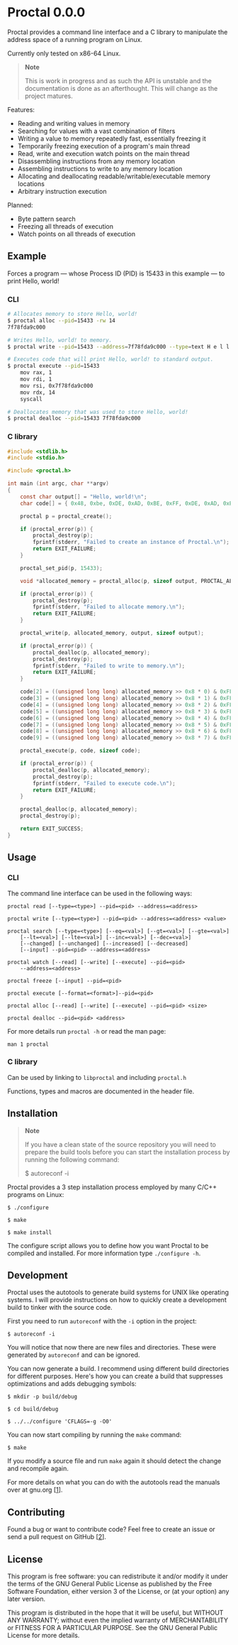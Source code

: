 # Proctal 0.0.0

Proctal provides a command line interface and a C library to manipulate the
address space of a running program on Linux.

Currently only tested on x86-64 Linux.

> **Note**
>
> This is work in progress and as such the API is unstable and the
> documentation is done as an afterthought. This will change as the project
> matures.

Features:
- Reading and writing values in memory
- Searching for values with a vast combination of filters
- Writing a value to memory repeatedly fast, essentially freezing it
- Temporarily freezing execution of a program's main thread
- Read, write and execution watch points on the main thread
- Disassembling instructions from any memory location
- Assembling instructions to write to any memory location
- Allocating and deallocating readable/writable/executable memory locations
- Arbitrary instruction execution

Planned:
- Byte pattern search
- Freezing all threads of execution
- Watch points on all threads of execution


## Example

Forces a program — whose Process ID (PID) is 15433 in this example — to print
Hello, world!

### CLI

```sh
# Allocates memory to store Hello, world!
$ proctal alloc --pid=15433 -rw 14
7f78fda9c000

# Writes Hello, world! to memory.
$ proctal write --pid=15433 --address=7f78fda9c000 --type=text H e l l o , ' ' w o r l d '!' $'\n'

# Executes code that will print Hello, world! to standard output.
$ proctal execute --pid=15433
	mov	rax, 1
	mov	rdi, 1
	mov	rsi, 0x7f78fda9c000
	mov	rdx, 14
	syscall

# Deallocates memory that was used to store Hello, world!
$ proctal dealloc --pid=15433 7f78fda9c000
```


### C library

```C
#include <stdlib.h>
#include <stdio.h>

#include <proctal.h>

int main (int argc, char **argv)
{
	const char output[] = "Hello, world!\n";
	char code[] = { 0x48, 0xbe, 0xDE, 0xAD, 0xBE, 0xFF, 0xDE, 0xAD, 0xBE, 0xFF, 0x48, 0xc7, 0xc0, 0x01, 0x00, 0x00, 0x00, 0x48, 0xc7, 0xc7, 0x01, 0x00, 0x00, 0x00, 0x48, 0xc7, 0xc2, 0x0f, 0x00, 0x00, 0x00, 0x0f, 0x05 };

	proctal p = proctal_create();

	if (proctal_error(p)) {
		proctal_destroy(p);
		fprintf(stderr, "Failed to create an instance of Proctal.\n");
		return EXIT_FAILURE;
	}

	proctal_set_pid(p, 15433);

	void *allocated_memory = proctal_alloc(p, sizeof output, PROCTAL_ALLOC_PERM_READ);

	if (proctal_error(p)) {
		proctal_destroy(p);
		fprintf(stderr, "Failed to allocate memory.\n");
		return EXIT_FAILURE;
	}

	proctal_write(p, allocated_memory, output, sizeof output);

	if (proctal_error(p)) {
		proctal_dealloc(p, allocated_memory);
		proctal_destroy(p);
		fprintf(stderr, "Failed to write to memory.\n");
		return EXIT_FAILURE;
	}

	code[2] = ((unsigned long long) allocated_memory >> 0x8 * 0) & 0xFF;
	code[3] = ((unsigned long long) allocated_memory >> 0x8 * 1) & 0xFF;
	code[4] = ((unsigned long long) allocated_memory >> 0x8 * 2) & 0xFF;
	code[5] = ((unsigned long long) allocated_memory >> 0x8 * 3) & 0xFF;
	code[6] = ((unsigned long long) allocated_memory >> 0x8 * 4) & 0xFF;
	code[7] = ((unsigned long long) allocated_memory >> 0x8 * 5) & 0xFF;
	code[8] = ((unsigned long long) allocated_memory >> 0x8 * 6) & 0xFF;
	code[9] = ((unsigned long long) allocated_memory >> 0x8 * 7) & 0xFF;

	proctal_execute(p, code, sizeof code);

	if (proctal_error(p)) {
		proctal_dealloc(p, allocated_memory);
		proctal_destroy(p);
		fprintf(stderr, "Failed to execute code.\n");
		return EXIT_FAILURE;
	}

	proctal_dealloc(p, allocated_memory);
	proctal_destroy(p);

	return EXIT_SUCCESS;
}
```


## Usage

### CLI

The command line interface can be used in the following ways:

	proctal read [--type=<type>] --pid=<pid> --address=<address>

	proctal write [--type=<type>] --pid=<pid> --address=<address> <value>

	proctal search [--type=<type>] [--eq=<val>] [--gt=<val>] [--gte=<val>]
		[--lt=<val>] [--lte=<val>] [--inc=<val>] [--dec=<val>]
		[--changed] [--unchanged] [--increased] [--decreased]
		[--input] --pid=<pid> --address=<address>

	proctal watch [--read] [--write] [--execute] --pid=<pid>
		--address=<address>

	proctal freeze [--input] --pid=<pid>

	proctal execute [--format=<format>]--pid=<pid>

	proctal alloc [--read] [--write] [--execute] --pid=<pid> <size>

	proctal dealloc --pid=<pid> <address>

For more details run `proctal -h` or read the man page:

	man 1 proctal


### C library

Can be used by linking to `libproctal` and including `proctal.h`

Functions, types and macros are documented in the header file.


## Installation

> **Note**
>
> If you have a clean state of the source repository you will need to
> prepare the build tools before you can start the installation process by
> running the following command:
>
> $ autoreconf -i

Proctal provides a 3 step installation process employed by many C/C++ programs
on Linux:

	$ ./configure

	$ make

	$ make install

The configure script allows you to define how you want Proctal to be compiled
and installed. For more information type `./configure -h`.


## Development

Proctal uses the autotools to generate build systems for UNIX like operating
systems. I will provide instructions on how to quickly create a development
build to tinker with the source code.

First you need to run `autoreconf` with the `-i` option in the project:

	$ autoreconf -i

You will notice that now there are new files and directories. These were
generated by `autoreconf` and can be ignored.

You can now generate a build. I recommend using different build directories for
different purposes. Here's how you can create a build that suppresses
optimizations and adds debugging symbols:

	$ mkdir -p build/debug

	$ cd build/debug

	$ ../../configure 'CFLAGS=-g -O0'

You can now start compiling by running the `make` command:

	$ make

If you modify a source file and run `make` again it should detect the change
and recompile again.

For more details on what you can do with the autotools read the manuals over at
gnu.org [[1]].


## Contributing

Found a bug or want to contribute code? Feel free to create an issue or send a
pull request on GitHub [[2]].


## License

This program is free software: you can redistribute it and/or modify it under
the terms of the GNU General Public License as published by the Free Software
Foundation, either version 3 of the License, or (at your option) any later
version.

This program is distributed in the hope that it will be useful, but WITHOUT
ANY WARRANTY; without even the implied warranty of MERCHANTABILITY or FITNESS
FOR A PARTICULAR PURPOSE. See the GNU General Public License for more details.

[1]: https://www.gnu.org/software/
[2]: https://github.com/daniel-araujo/proctal
